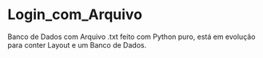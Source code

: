 # Login_com_Arquivo
Banco de Dados com Arquivo .txt feito com Python puro, está em evolução para conter Layout e um Banco de Dados.
